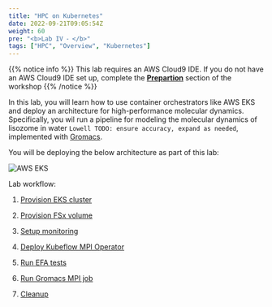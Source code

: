 ```yaml
---
title: "HPC on Kubernetes"
date: 2022-09-21T09:05:54Z
weight: 60
pre: "<b>Lab IV ⁃ </b>"
tags: ["HPC", "Overview", "Kubernetes"]
---
```


<!--
**HPC jobs on Kubernetes**
-->

{{% notice info %}}
This lab requires an AWS Cloud9 IDE. If you do not have an AWS Cloud9 IDE set up, complete the **[Prepartion](/02-aws-getting-started.html)** section of the workshop
{{% /notice %}}

<!--
{{% notice info %}}
This lab requires a Kubernetes cluster. If you are working on this lab as part of an AWS presented event, a cluster is already provisioned in your lab environment. If you do not have a cluster available, you can use the **[provision-eks-cluster](06-provision-eks-cluster)** instructions to provision a new cluster.
{{% /notice %}}
-->

In this lab, you will learn how to use container orchestrators like AWS EKS and deploy an architecture for high-performance molecular dynamics. Specifically, you wil run a pipeline for modeling the molecular dynamics of lisozome in water ```Lowell TODO: ensure accuracy, expand as needed```, implemented with [Gromacs](https://www.gromacs.org/). 

You will be deploying the below architecture as part of this lab:

![AWS EKS](/images/aws-eks/eks-hpc-architecture.png)

Lab workflow:

1. [Provision EKS cluster](09-hpc-kubernetes/01-provision-eks.html)

2. [Provision FSx volume](09-hpc-kubernetes/02-provision-fsx.html)

3. [Setup monitoring](09-hpc-kubernetes/03-setup-monitoring.html)

4. [Deploy Kubeflow MPI Operator](09-hpc-kubernetes/04-mpi-operator.html)

5. [Run EFA tests](09-hpc-kubernetes/05-efa-tests.html)

6. [Run Gromacs MPI job](09-hpc-kubernetes/06-gromacs-mpi.html)

7. [Cleanup](09-hpc-kubernetes/07-cleanup.html)
